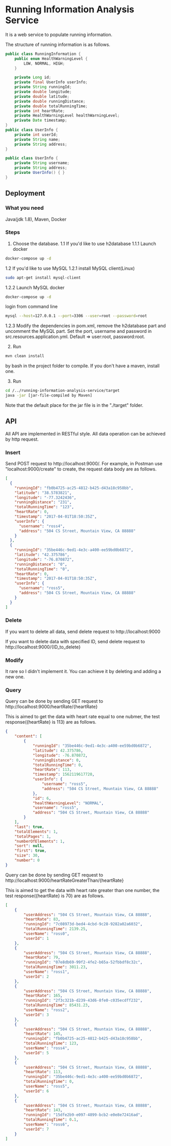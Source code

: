 # Running Information Analysis Service

It is a web service to populate running information.

The structure of running information is as follows.
```java
public class RunningInformation {   
    public enum HealthWarningLevel {
        LOW, NORMAL, HIGH;
    }

    private Long id;
    private final UserInfo userInfo;
    private String runningId;
    private double longitude;
    private double latitude;
    private double runningDistance;
    private double totalRunningTime;
    private int heartRate;
    private HealthWarningLevel healthWarningLevel;
    private Date timestamp;
}
public class UserInfo {
    private int userId;
    private String name;
    private String address;
}

public class UserInfo {
    private String username;
    private String address;
    private UserInfo() { }
}
```
## Deployment

### What you need

Java(jdk 1.8), Maven, Docker

### Steps

1. Choose the database. 
1.1 If you'd like to use h2database
1.1.1 Launch docker
```bash
docker-compose up -d
```
1.2 If you'd like to use MySQL 
1.2.1 install MySQL client(Linux)
```bash
sudo apt-get install mysql-client
```
1.2.2 Launch MySQL docker
```bash
docker-compose up -d
```
login from command line
```bash
mysql --host=127.0.0.1 --port=3306 --user=root --password=root
```
1.2.3 Modify the dependencies in pom.xml, remove the h2database part and uncomment the MySQL part. Set the port, username and password in src.resources.application.yml. Default => user:root, password:root.

2. Run
```bash
mvn clean install
```
by bash in the project folder to compile. If you don't have a maven, install one.

3. Run
```bash
cd /../running-information-analysis-service/target
java -jar [jar-file-compiled by Maven]
```
Note that the default place for the jar file is in the "./target" folder.

## API

All API are implemented in RESTful style. All data operation can be achieved by http request.

### Insert

Send POST request to http://localhost:9000/. 
For example, in Postman use "localhost:9000/create" to create, the request data body are as follows.
```json
[
  {
    "runningId": "fb0b4725-ac25-4812-b425-d43a18c958bb",
    "latitude": "38.5783821",
    "longitude": "-77.3242436",
    "runningDistance": "231",
    "totalRunningTime": "123",
    "heartRate": 0,
    "timestamp": "2017-04-01T18:50:35Z",
    "userInfo": {
      "username": "ross4",
      "address": "504 CS Street, Mountain View, CA 88888"
    }
  },
  {
    "runningId": "35be446c-9ed1-4e3c-a400-ee59bd0b6872",
    "latitude": "42.375786",
    "longitude": "-76.870872",
    "runningDistance": "0",
    "totalRunningTime": "0",
    "heartRate": 0,
    "timestamp": "2017-04-01T18:50:35Z",
    "userInfo": {
      "username": "ross5",
      "address": "504 CS Street, Mountain View, CA 88888"
    }
  }
]
```

### Delete

If you want to delete all data, send delete request to http://localhost:9000

If you want to delete data with specified ID, send delete request to http://localhost:9000/{ID_to_delete}

### Modify

It rare so I didn't implement it. You can achieve it by deleting and adding a new one.

### Query

Query can be done by sending GET request to http://localhost:9000/heartRate/{heartRate}

This is aimed to get the data with heart rate equal to one nubmer, the test response({heartRate} is 113) are as follows.

```json
{
    "content": [
        {
            "runningId": "35be446c-9ed1-4e3c-a400-ee59bd0b6872",
            "latitude": 42.375786,
            "longitude": -76.870872,
            "runningDistance": 0,
            "totalRunningTime": 0,
            "heartRate": 113,
            "timestamp": 1562119617720,
            "userInfo": {
                "username": "ross5",
                "address": "504 CS Street, Mountain View, CA 88888"
            },
            "id": 6,
            "healthWarningLevel": "NORMAL",
            "username": "ross5",
            "address": "504 CS Street, Mountain View, CA 88888"
        }
    ],
    "last": true,
    "totalElements": 1,
    "totalPages": 1,
    "numberOfElements": 1,
    "sort": null,
    "first": true,
    "size": 30,
    "number": 0
}
```

Query can be done by sending GET request to http://localhost:9000/heartRateGreaterThan/{heartRate}

This is aimed to get the data with heart rate greater than one number, the test response({heartRate} is 70) are as follows.
```json
[
    {
        "userAddress": "504 CS Street, Mountain View, CA 88888",
        "heartRate": 83,
        "runningId": "7c08973d-bed4-4cbd-9c28-9282a02a6032",
        "totalRunningTime": 2139.25,
        "userName": "ross0",
        "userId": 1
    },
    {
        "userAddress": "504 CS Street, Mountain View, CA 88888",
        "heartRate": 79,
        "runningId": "07e8db69-99f2-4fe2-b65a-52fbbdf8c32c",
        "totalRunningTime": 3011.23,
        "userName": "ross1",
        "userId": 2
    },
    {
        "userAddress": "504 CS Street, Mountain View, CA 88888",
        "heartRate": 165,
        "runningId": "2f3c321b-d239-43d6-8fe0-c035ecdff232",
        "totalRunningTime": 85431.23,
        "userName": "ross2",
        "userId": 3
    },
    {
        "userAddress": "504 CS Street, Mountain View, CA 88888",
        "heartRate": 145,
        "runningId": "fb0b4725-ac25-4812-b425-d43a18c958bb",
        "totalRunningTime": 123,
        "userName": "ross4",
        "userId": 5
    },
    {
        "userAddress": "504 CS Street, Mountain View, CA 88888",
        "heartRate": 113,
        "runningId": "35be446c-9ed1-4e3c-a400-ee59bd0b6872",
        "totalRunningTime": 0,
        "userName": "ross5",
        "userId": 6
    },
    {
        "userAddress": "504 CS Street, Mountain View, CA 88888",
        "heartRate": 143,
        "runningId": "15dfe2b9-e097-4899-bcb2-e0e8e72416ad",
        "totalRunningTime": 0.1,
        "userName": "ross6",
        "userId": 7
    }
]
```
